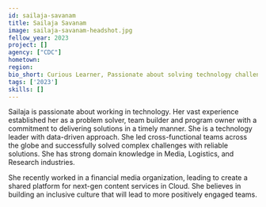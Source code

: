 ```yaml
---
id: sailaja-savanam
title: Sailaja Savanam
image: sailaja-savanam-headshot.jpg
fellow_year: 2023
project: []
agency: ["CDC"]
hometown: 
region: 
bio_short: Curious Learner, Passionate about solving technology challenges, Data-driven.
tags: ['2023']
skills: []
---
```


Sailaja is passionate about working in technology. Her vast experience established her as a problem solver, team builder and program owner with a commitment to delivering solutions in a timely manner. She is a technology leader with data-driven approach. She led cross-functional teams across the globe and successfully solved complex challenges with reliable solutions. She has strong domain knowledge in Media, Logistics, and Research industries.

She recently worked in a financial media organization, leading to create a shared platform for next-gen content services in Cloud. She believes in building an inclusive culture that will lead to more positively engaged teams.
